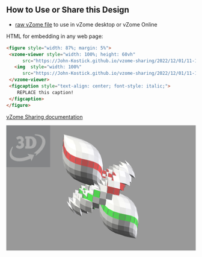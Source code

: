 
## How to Use or Share this Design

 - [raw vZome file](<https://raw.githubusercontent.com/John-Kostick/vzome-sharing/main/2022/12/01/11-14-04-14-zone-twin-loops/14-zone-twin-loops.vZome>) to use in vZome desktop or vZome Online
 
 HTML for embedding in any web page:
 ```html
<figure style="width: 87%; margin: 5%">
  <vzome-viewer style="width: 100%; height: 60vh"
       src="https://John-Kostick.github.io/vzome-sharing/2022/12/01/11-14-04-14-zone-twin-loops/14-zone-twin-loops.vZome" >
    <img  style="width: 100%"
       src="https://John-Kostick.github.io/vzome-sharing/2022/12/01/11-14-04-14-zone-twin-loops/14-zone-twin-loops.png" >
  </vzome-viewer>
  <figcaption style="text-align: center; font-style: italic;">
     REPLACE this caption!
  </figcaption>
</figure>
 ```

[vZome Sharing documentation](https://vzome.github.io/vzome/sharing.html#how-it-works)

![Image](<14-zone-twin-loops.png>)

